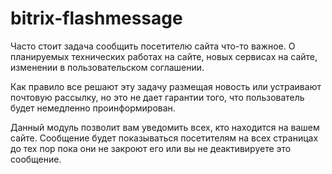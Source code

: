 bitrix-flashmessage
===================

Часто стоит задача сообщить посетителю сайта что-то важное. О планируемых технических работах на сайте, новых сервисах на сайте, изменении в пользовательском соглашении. 

Как правило все решают эту задачу размещая новость или устраивают почтовую рассылку, но это не дает гарантии того, что пользователь будет немедленно проинформирован. 

Данный модуль позволит вам уведомить всех, кто находится на вашем сайте. Сообщение будет показываться посетителям на всех страницах до тех пор пока они не закроют его или вы не деактивируете это сообщение.
